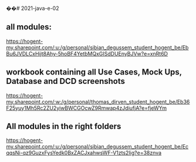 ��# 2021-java-e-02


## all modules:
https://hogent-my.sharepoint.com/:u:/g/personal/sibian_degussem_student_hogent_be/EbBu6JVDLCxHijt8Ahy-5hoBF4YetbMQxGISdDUEnyBJVw?e=xnRt6D

## workbook containing all Use Cases, Mock Ups, Database and DCD screenshots
https://hogent-my.sharepoint.com/:w:/g/personal/thomas_dirven_student_hogent_be/Eb36F25yuy1Mh5Rc2ZU2yiwBWCGOcwZ9Rmwap4zJdiufjA?e=fjeWYm

## All modules in the right folders
https://hogent-my.sharepoint.com/:u:/g/personal/sibian_degussem_student_hogent_be/EcqqsNi-qz9GuzxFysYedk0BxZACJxahwsWF-V1zts2Iig?e=38znva
